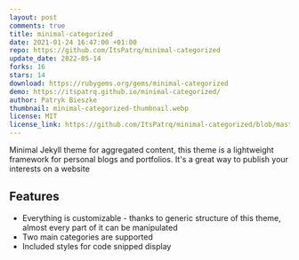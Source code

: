 ```yaml
---
layout: post
comments: true
title: minimal-categorized
date: 2021-01-24 16:47:00 +01:00
repo: https://github.com/ItsPatrq/minimal-categorized
update_date: 2022-05-14
forks: 16
stars: 14
download: https://rubygems.org/gems/minimal-categorized
demo: https://itspatrq.github.io/minimal-categorized/
author: Patryk Bieszke
thumbnail: minimal-categorized-thumbnail.webp
license: MIT
license_link: https://github.com/ItsPatrq/minimal-categorized/blob/master/LICENSE.txt
---
```


Minimal Jekyll theme for aggregated content, this theme is a lightweight framework for personal blogs and portfolios. It's a great way to publish your interests on a website

## Features

* Everything is customizable - thanks to generic structure of this theme, almost every part of it can be manipulated
* Two main categories are supported
* Included styles for code snipped display
